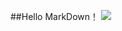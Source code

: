 ##Hello MarkDown！
![](https://qgt-style.oss-cn-hangzhou.aliyuncs.com/newcoursep4/g1/g1-2-2/tenor.gif)
